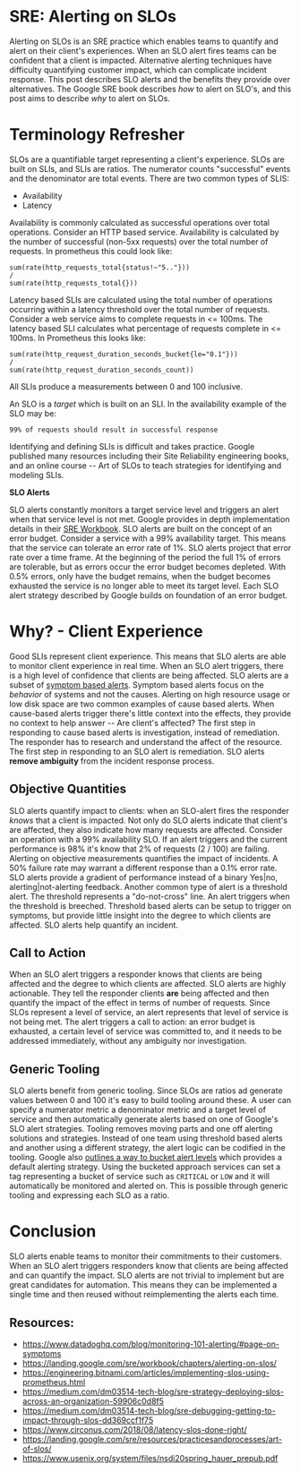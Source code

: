 # SRE: Alerting on SLOs

Alerting on SLOs is an SRE practice which enables teams to quantify and alert on their client's experiences. When an SLO alert fires teams can be confident that a client is impacted. Alternative alerting techniques have difficulty quantifying customer impact, which can complicate incident response. This post describes SLO alerts and the benefits they provide over alternatives. The Google SRE book describes *how* to alert on SLO's, and this post aims to describe *why* to alert on SLOs.

# Terminology Refresher

SLOs are a quantifiable target representing a client's experience. SLOs are built on SLIs, and SLIs are ratios. The numerator counts "successful" events and the denominator are total events. There are two common types of SLIS:

- Availability
- Latency

Availability is commonly calculated as successful operations over total operations. Consider an HTTP based service. Availability is calculated by the number of successful (non-5xx requests) over the total number of requests. In prometheus this could look like:

```
sum(rate(http_requests_total{status!~"5.."})) 
/ 
sum(rate(http_requests_total{}))
```

Latency based SLIs are calculated using the total number of operations occurring within a latency threshold over the total number of requests. Consider a web service aims to complete requests in <= 100ms. The latency based SLI calculates what percentage of requests complete in <= 100ms. In Prometheus this looks like:

```
sum(rate(http_request_duration_seconds_bucket{le="0.1"}))
/
sum(rate(http_request_duration_seconds_count))
```

All SLIs produce a measurements between 0 and 100 inclusive. 

An SLO is a *target* which is built on an SLI. In the availability example of the SLO may be:

`99% of requests should result in successful response`

Identifying and defining SLIs is difficult and takes practice. Google published many resources including their Site Reliability engineering books, and an online course -- Art of SLOs to teach strategies for identifying and modeling SLIs.

**SLO Alerts**

SLO alerts constantly monitors a target service level and triggers an alert when that service level is not met. Google provides in depth implementation details in their [SRE Workbook](https://landing.google.com/sre/workbook/chapters/alerting-on-slos/). SLO alerts are built on the concept of an error budget. Consider a service with a 99% availability target. This means that the service can tolerate an error rate of 1%. SLO alerts project that error rate over a time frame. At the beginning of the period the full 1% of errors are tolerable, but as errors occur the error budget becomes depleted. With 0.5% errors, only have the budget remains, when the budget becomes exhausted the service is no longer able to meet its target level. Each SLO alert strategy described by Google builds on foundation of an error budget.

# Why? - Client Experience

Good SLIs represent client experience. This means that SLO alerts are able to monitor client experience in real time. When an SLO alert triggers, there is a high level of confidence that clients are being affected. SLO alerts are a subset of [symptom based alerts](https://www.datadoghq.com/blog/monitoring-101-alerting/#page-on-symptoms). Symptom based alerts focus on the *behavior* of systems and not the causes. Alerting on high resource usage or low disk space are two common examples of cause based alerts. When cause-based alerts trigger there's little context into the effects, they provide no context to help answer -- Are client's affected? The first step in responding to cause based alerts is investigation, instead of remediation. The responder has to research and understand the affect of the resource. The first step in responding to an SLO alert is remediation. SLO alerts **remove ambiguity** from the incident response process. 

## Objective Quantities

SLO alerts quantify impact to clients: when an SLO-alert fires the responder *knows* that a client is impacted. Not only do SLO alerts indicate that client's are affected, they also indicate how many requests are affected. Consider an operation with a 99% availability SLO. If an alert triggers and the current performance is 98% it's know that 2% of requests (2 / 100) are failing. Alerting on objective measurements quantifies the impact of incidents. A 50% failure rate may warrant a different response than a 0.1% error rate. SLO alerts provide a gradient of performance instead of a binary Yes|no, alerting|not-alerting feedback. Another common type of alert is a threshold alert. The threshold represents a "do-not-cross" line. An alert triggers when the threshold is breeched. Threshold based alerts can be setup to trigger on symptoms, but provide little insight into the degree to which clients are affected. SLO alerts help quantify an incident.

## Call to Action

When an SLO alert triggers a responder knows that clients are being affected and the degree to which clients are affected. SLO alerts are highly actionable. They tell the responder clients **are** being affected and then quantify the impact of the effect in terms of number of requests. Since SLOs represent a level of service, an alert represents that level of service is not being met. The alert triggers a call to action: an error budget is exhausted, a certain level of service was committed to, and it needs to be addressed immediately, without any ambiguity nor investigation.

## Generic Tooling

SLO alerts benefit from generic tooling. Since SLOs are ratios ad generate values between 0 and 100 it's easy to build tooling around these. A user can specify a numerator metric a denominator metric and a target level of service and then automatically generate alerts based on one of Google's SLO alert strategies. Tooling removes moving parts and one off alerting solutions and strategies. Instead of one team using threshold based alerts and another using a different strategy, the alert logic can be codified in the tooling. Google also [outlines a way to bucket alert levels](https://landing.google.com/sre/workbook/chapters/alerting-on-slos/#alerting_at_scale) which provides a default alerting strategy. Using the bucketed approach services can set a tag representing a bucket of service such as `CRITICAL` or `LOW` and it will automatically be monitored and alerted on. This is possible through generic tooling and expressing each SLO as a ratio.

# Conclusion

SLO alerts enable teams to monitor their commitments to their customers. When an SLO alert triggers responders know that clients are being affected and can quantify the impact. SLO alerts are not trivial to implement but are great candidates for automation. This means they can be implemented a single time and then reused without reimplementing the alerts each time.

## Resources:

- https://www.datadoghq.com/blog/monitoring-101-alerting/#page-on-symptoms
- https://landing.google.com/sre/workbook/chapters/alerting-on-slos/
- https://engineering.bitnami.com/articles/implementing-slos-using-prometheus.html
- https://medium.com/dm03514-tech-blog/sre-strategy-deploying-slos-across-an-organization-59906c0d8f5
- https://medium.com/dm03514-tech-blog/sre-debugging-getting-to-impact-through-slos-dd369ccf1f75
- https://www.circonus.com/2018/08/latency-slos-done-right/
- https://landing.google.com/sre/resources/practicesandprocesses/art-of-slos/
- https://www.usenix.org/system/files/nsdi20spring_hauer_prepub.pdf